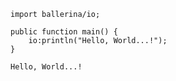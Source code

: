 ```ballerina
import ballerina/io;

public function main() {
    io:println("Hello, World...!");
}
```

```plain
Hello, World...!
```
